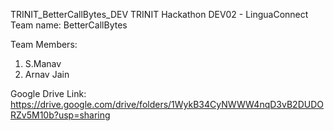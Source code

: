 TRINIT_BetterCallBytes_DEV
TRINIT Hackathon DEV02 - LinguaConnect
Team name: BetterCallBytes

Team Members:
1) S.Manav
2) Arnav Jain

Google Drive Link: https://drive.google.com/drive/folders/1WykB34CyNWWW4nqD3vB2DUDORZv5M10b?usp=sharing


